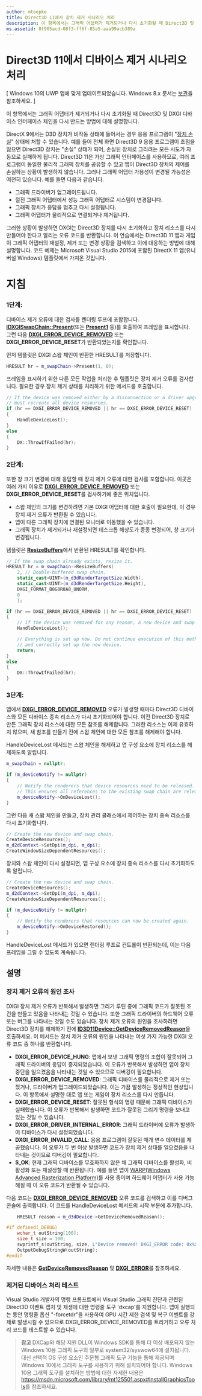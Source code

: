 ```yaml
---
author: mtoepke
title: Direct3D 11에서 장치 제거 시나리오 처리
description: 이 항목에서는 그래픽 어댑터가 제거되거나 다시 초기화될 때 Direct3D 및 DXGI 디바이스 인터페이스 체인을 다시 만드는 방법에 대해 설명합니다.
ms.assetid: 8f905acd-08f3-ff6f-85a5-aaa99acb389a
---
```


# <span id="dev_gaming.handling_device-lost_scenarios"></span>Direct3D 11에서 디바이스 제거 시나리오 처리


\[ Windows 10의 UWP 앱에 맞게 업데이트되었습니다. Windows 8.x 문서는 [보관](http://go.microsoft.com/fwlink/p/?linkid=619132)을 참조하세요. \]

이 항목에서는 그래픽 어댑터가 제거되거나 다시 초기화될 때 Direct3D 및 DXGI 디바이스 인터페이스 체인을 다시 만드는 방법에 대해 설명합니다.

DirectX 9에서는 D3D 장치가 비작동 상태에 들어서는 경우 응용 프로그램이 "[장치 손실](https://msdn.microsoft.com/library/windows/desktop/bb174714)" 상태에 처할 수 있습니다. 예를 들어 전체 화면 Direct3D 9 응용 프로그램이 초점을 잃으면 Direct3D 장치는 "손실" 상태가 되어, 손실된 장치로 그리려는 모든 시도가 자동으로 실패하게 됩니다. Direct3D 11은 가상 그래픽 인터페이스를 사용하므로, 여러 프로그램이 동일한 물리적 그래픽 장치를 공유할 수 있고 앱이 Direct3D 장치의 제어를 손실하는 상황이 발생하지 않습니다. 그러나 그래픽 어댑터 가용성이 변경될 가능성은 여전히 있습니다. 예를 들면 다음과 같습니다.

-   그래픽 드라이버가 업그레이드됩니다.
-   절전 그래픽 어댑터에서 성능 그래픽 어댑터로 시스템이 변경됩니다.
-   그래픽 장치가 응답을 멈추고 다시 설정됩니다.
-   그래픽 어댑터가 물리적으로 연결되거나 제거됩니다.

그러한 상황이 발생하면 DXGI는 Direct3D 장치를 다시 초기화하고 장치 리소스를 다시 만들어야 한다고 알리는 오류 코드를 반환합니다. 이 연습에서는 Direct3D 11 앱과 게임이 그래픽 어댑터의 재설정, 제거 또는 변경 상황을 검색하고 이에 대응하는 방법에 대해 설명합니다. 코드 예제는 Microsoft Visual Studio 2015에 포함된 DirectX 11 앱(유니버설 Windows) 템플릿에서 가져온 것입니다.

# 지침

### <span></span>1단계:

디바이스 제거 오류에 대한 검사를 렌더링 루프에 포함합니다. [
            **IDXGISwapChain::Present**](https://msdn.microsoft.com/library/windows/desktop/bb174576)(또는 [**Present1**](https://msdn.microsoft.com/library/windows/desktop/hh446797) 등)를 호출하여 프레임을 표시합니다. 그런 다음 [**DXGI\_ERROR\_DEVICE\_REMOVED**](https://msdn.microsoft.com/library/windows/desktop/bb509553) 또는 **DXGI\_ERROR\_DEVICE\_RESET**가 반환되었는지를 확인합니다.

먼저 템플릿은 DXGI 스왑 체인이 반환한 HRESULT를 저장합니다.

```cpp
HRESULT hr = m_swapChain->Present(1, 0);
```

프레임을 표시하기 위한 다른 모든 작업을 처리한 후 템플릿은 장치 제거 오류를 검사합니다. 필요한 경우 장치 제거 상태를 처리하기 위한 메서드를 호출합니다.

```cpp
// If the device was removed either by a disconnection or a driver upgrade, we
// must recreate all device resources.
if (hr == DXGI_ERROR_DEVICE_REMOVED || hr == DXGI_ERROR_DEVICE_RESET)
{
    HandleDeviceLost();
}
else
{
    DX::ThrowIfFailed(hr);
}
```

### 2단계:

또한 창 크기 변경에 대해 응답할 때 장치 제거 오류에 대한 검사를 포함합니다. 이곳은 여러 가지 이유로 [**DXGI\_ERROR\_DEVICE\_REMOVED**](https://msdn.microsoft.com/library/windows/desktop/bb509553) 또는 **DXGI\_ERROR\_DEVICE\_RESET**를 검사하기에 좋은 위치입니다.

-   스왑 체인의 크기를 변경하려면 기본 DXGI 어댑터에 대한 호출이 필요한데, 이 경우 장치 제거 오류가 반환될 수 있습니다.
-   앱이 다른 그래픽 장치에 연결된 모니터로 이동했을 수 있습니다.
-   그래픽 장치가 제거되거나 재설정되면 데스크톱 해상도가 종종 변경되어, 창 크기가 변경됩니다.

템플릿은 [**ResizeBuffers**](https://msdn.microsoft.com/library/windows/desktop/bb174577)에서 반환된 HRESULT를 확인합니다.

```cpp
// If the swap chain already exists, resize it.
HRESULT hr = m_swapChain->ResizeBuffers(
    2, // Double-buffered swap chain.
    static_cast<UINT>(m_d3dRenderTargetSize.Width),
    static_cast<UINT>(m_d3dRenderTargetSize.Height),
    DXGI_FORMAT_B8G8R8A8_UNORM,
    0
    );

if (hr == DXGI_ERROR_DEVICE_REMOVED || hr == DXGI_ERROR_DEVICE_RESET)
{
    // If the device was removed for any reason, a new device and swap chain will need to be created.
    HandleDeviceLost();

    // Everything is set up now. Do not continue execution of this method. HandleDeviceLost will reenter this method 
    // and correctly set up the new device.
    return;
}
else
{
    DX::ThrowIfFailed(hr);
}
```

### 3단계:

앱에서 [**DXGI\_ERROR\_DEVICE\_REMOVED**](https://msdn.microsoft.com/library/windows/desktop/bb509553) 오류가 발생할 때마다 Direct3D 디바이스와 모든 디바이스 종속 리소스가 다시 초기화되어야 합니다. 이전 Direct3D 장치로 만든 그래픽 장치 리소스에 대한 모든 참조를 해제합니다. 그러한 리소스는 이제 유효하지 않으며, 새 참조를 만들기 전에 스왑 체인에 대한 모든 참조를 해제해야 합니다.

HandleDeviceLost 메서드는 스왑 체인을 해제하고 앱 구성 요소에 장치 리소스를 해제하도록 알립니다.

```cpp
m_swapChain = nullptr;

if (m_deviceNotify != nullptr)
{
    // Notify the renderers that device resources need to be released.
    // This ensures all references to the existing swap chain are released so that a new one can be created.
    m_deviceNotify->OnDeviceLost();
}
```

그런 다음 새 스왑 체인을 만들고, 장치 관리 클래스에서 제어하는 장치 종속 리소스를 다시 초기화합니다.

```cpp
// Create the new device and swap chain.
CreateDeviceResources();
m_d2dContext->SetDpi(m_dpi, m_dpi);
CreateWindowSizeDependentResources();
```

장치와 스왑 체인이 다시 설정되면, 앱 구성 요소에 장치 종속 리소스를 다시 초기화하도록 알립니다.

```cpp
// Create the new device and swap chain.
CreateDeviceResources();
m_d2dContext->SetDpi(m_dpi, m_dpi);
CreateWindowSizeDependentResources();

if (m_deviceNotify != nullptr)
{
    // Notify the renderers that resources can now be created again.
    m_deviceNotify->OnDeviceRestored();
}
```

HandleDeviceLost 메서드가 있으면 렌더링 루프로 컨트롤이 반환되는데, 이는 다음 프레임을 그릴 수 있도록 계속됩니다.

## 설명


### 장치 제거 오류의 원인 조사

DXGI 장치 제거 오류가 반복해서 발생하면 그리기 루틴 중에 그래픽 코드가 잘못된 조건을 만들고 있음을 나타내는 것일 수 있습니다. 또한 그래픽 드라이버의 하드웨어 오류 또는 버그를 나타내는 것일 수도 있습니다. 장치 제거 오류의 원인을 조사하려면 Direct3D 장치를 해제하기 전에 [**ID3D11Device::GetDeviceRemovedReason**](https://msdn.microsoft.com/library/windows/desktop/ff476526)을 호출하세요. 이 메서드는 장치 제거 오류의 원인을 나타내는 여섯 가지 가능한 DXGI 오류 코드 중 하나를 반환합니다.

-   **DXGI\_ERROR\_DEVICE\_HUNG**: 앱에서 보낸 그래픽 명령의 조합이 잘못되어 그래픽 드라이버의 응답이 중지되었습니다. 이 오류가 반복해서 발생하면 앱이 장치 중단을 일으켰음을 나타내는 것일 수 있으므로 디버깅이 필요합니다.
-   **DXGI\_ERROR\_DEVICE\_REMOVED**: 그래픽 디바이스를 물리적으로 제거 또는 껐거나, 드라이버가 업그레이드되었습니다. 이는 가끔 발생하는 정상적인 현상입니다. 이 항목에서 설명한 대로 앱 또는 게임이 장치 리소스를 다시 만듭니다.
-   **DXGI\_ERROR\_DEVICE\_RESET**: 잘못된 형식의 명령 때문에 그래픽 디바이스가 실패했습니다. 이 오류가 반복해서 발생하면 코드가 잘못된 그리기 명령을 보내고 있는 것일 수 있습니다.
-   **DXGI\_ERROR\_DRIVER\_INTERNAL\_ERROR**: 그래픽 드라이버에 오류가 발생하여 디바이스가 다시 설정되었습니다.
-   **DXGI\_ERROR\_INVALID\_CALL**: 응용 프로그램이 잘못된 매개 변수 데이터를 제공했습니다. 이 오류가 두 번 이상 발생하면 코드가 장치 제거 상태를 일으켰음을 나타내는 것이므로 디버깅이 필요합니다.
-   **S\_OK**: 현재 그래픽 디바이스를 무효화하지 않은 채 그래픽 디바이스를 활성화, 비활성화 또는 재설정할 때 반환됩니다. 예를 들면 앱이 [WARP(Windows Advanced Rasterization Platform)](https://msdn.microsoft.com/library/windows/desktop/gg615082)를 사용 중이며 하드웨어 어댑터가 사용 가능해질 때 이 오류 코드가 반환될 수 있습니다.

다음 코드는 [**DXGI\_ERROR\_DEVICE\_REMOVED**](https://msdn.microsoft.com/library/windows/desktop/bb509553) 오류 코드를 검색하고 이를 디버그 콘솔에 출력합니다. 이 코드를 HandleDeviceLost 메서드의 시작 부분에 추가합니다.

```cpp
    HRESULT reason = m_d3dDevice->GetDeviceRemovedReason();

#if defined(_DEBUG)
    wchar_t outString[100];
    size_t size = 100;
    swprintf_s(outString, size, L"Device removed! DXGI_ERROR code: 0x%X\n", reason);
    OutputDebugStringW(outString);
#endif
```

자세한 내용은 [**GetDeviceRemovedReason**](https://msdn.microsoft.com/library/windows/desktop/ff476526) 및 [**DXGI\_ERROR**](https://msdn.microsoft.com/library/windows/desktop/bb509553)를 참조하세요.

### 제거된 디바이스 처리 테스트

Visual Studio 개발자의 명령 프롬프트에서 Visual Studio 그래픽 진단과 관련된 Direct3D 이벤트 캡처 및 재생에 대한 명령줄 도구 'dxcap'를 지원합니다. 앱이 실행되는 동안 명령줄 옵션 "-forcetdr"을 사용하여 GPU 시간 제한 검색 및 복구 이벤트를 강제로 발생시킬 수 있으므로 DXGI\_ERROR\_DEVICE\_REMOVED를 트리거하고 오류 처리 코드를 테스트할 수 있습니다.

> **참고** DXCap와 해당 지원 DLL이 Windows SDK를 통해 더 이상 배포되지 않는 Windows 10용 그래픽 도구의 일부로 system32/syswow64에 설치됩니다. 대신 선택적 OS 구성 요소인 주문형 그래픽 도구 기능을 통해 제공되며 Windows 10에서 그래픽 도구를 사용하기 위해 설치되어야 합니다. Windows 10용 그래픽 도구를 설치하는 방법에 대한 자세한 내용은 <https://msdn.microsoft.com/library/mt125501.aspx#InstallGraphicsTools>를 참조하세요.

 

 

 






<!--HONumber=May16_HO2-->


